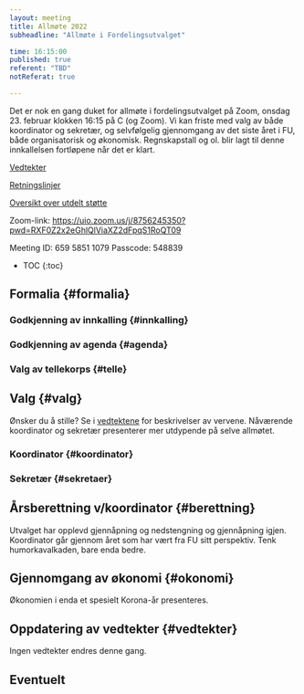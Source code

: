 ```yaml
---
layout: meeting
title: Allmøte 2022
subheadline: "Allmøte i Fordelingsutvalget"

time: 16:15:00
published: true
referent: "TBD"
notReferat: true

---
```


Det er nok en gang duket for allmøte i fordelingsutvalget på Zoom, onsdag 23. februar klokken 16:15 på C (og Zoom). Vi kan friste med valg av både koordinator og sekretær, og selvfølgelig gjennomgang av det siste året i FU, både organisatorisk og økonomisk. Regnskapstall og ol. blir lagt til denne innkallelsen fortløpene når det er klart.

[Vedtekter](https://fordelingsutvalget.org/vedtekter/)

[Retningslinjer](https://fordelingsutvalget.org/retningslinjer/)

[Oversikt over utdelt støtte](https://docs.google.com/spreadsheets/d/1pQovUwLV8QCN1MXz4YQplLrx9bvG4778PWeuS3iEb8A/edit?usp=sharing)

Zoom-link:
https://uio.zoom.us/j/8756245350?pwd=RXF0Z2x2eGhlQlViaXZ2dFpqS1RoQT09

Meeting ID: 659 5851 1079
Passcode: 548839

* TOC
{:toc}

## Formalia {#formalia}
### Godkjenning av innkalling {#innkalling}
### Godkjenning av agenda {#agenda}
### Valg av tellekorps {#telle}

##  Valg {#valg}
Ønsker du å stille? Se i [vedtektene](https://fordelingsutvalget.org/vedtekter/) for beskrivelser av vervene.
Nåværende koordinator og sekretær presenterer mer utdypende på selve allmøtet.

### Koordinator {#koordinator}
### Sekretær {#sekretaer}

##  Årsberettning v/koordinator {#berettning}
Utvalget har opplevd gjennåpning og nedstengning og gjennåpning igjen.
Koordinator går gjennom året som har vært fra FU sitt perspektiv.
Tenk humorkavalkaden, bare enda bedre.

##  Gjennomgang av økonomi {#okonomi}
Økonomien i enda et spesielt Korona-år presenteres.

## Oppdatering av vedtekter {#vedtekter}
Ingen vedtekter endres denne gang.

## Eventuelt